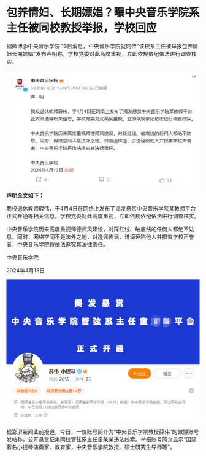 # 包养情妇、长期嫖娼？曝中央音乐学院系主任被同校教授举报，学校回应

据微博@中央音乐学院 13日消息，中央音乐学院就网传“该校系主任被举报包养情妇长期嫖娼”发布声明称，学校党委对此高度重视，立即依规依纪依法进行调查核实。

![b9515c11644e08511cbb21479f2c55bf.jpg](https://raw.githubusercontent.com/qqhsx/qqnews_image/main/2024/04/13/包养情妇、长期嫖娼？曝中央音乐学院系主任被同校教授举报，学校回应/b9515c11644e08511cbb21479f2c55bf.jpg)

**声明全文如下：**

我校退休教师薛伟，于4月4日在网络上发布了揭发悬赏中央音乐学院某教师平台正式开通等相关信息。学校党委对此高度重视，立即依规依纪依法进行调查核实。

中央音乐学院历来高度重视师德师风建设，对踩红线、破底线的任何人都绝不姑息。同时，网络空间不是法外之地，对造谣传谣、诽谤诬陷他人并损害学校声誉者，中央音乐学院将依法追究其法律责任。

中央音乐学院

2024年4月13日

![f1ef2d522007d2785c334612e5524aed.jpg](https://raw.githubusercontent.com/qqhsx/qqnews_image/main/2024/04/13/包养情妇、长期嫖娼？曝中央音乐学院系主任被同校教授举报，学校回应/f1ef2d522007d2785c334612e5524aed.jpg)

据澎湃新闻此前报道，今日，一位账号简介为“中央音乐学院教授薛伟”的微博账号发帖称，公开悬赏征集同校管弦系主任童某某违法线索。举报账号简介显示“国际著名小提琴演奏家、教育家，中央音乐学院教授、硕士研究生导师等”。

